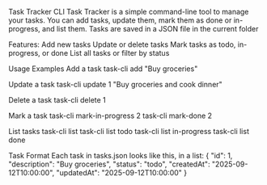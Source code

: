 Task Tracker CLI
Task Tracker is a simple command-line tool to manage your tasks. You can add tasks, update them, mark them as done or in-progress, and list them. Tasks are saved in a JSON file in the current folder

Features:
Add new tasks
Update or delete tasks
Mark tasks as todo, in-progress, or done
List all tasks or filter by status

Usage Examples
Add a task
task-cli add "Buy groceries"

Update a task
task-cli update 1 "Buy groceries and cook dinner"

Delete a task
task-cli delete 1

Mark a task
task-cli mark-in-progress 2
task-cli mark-done 2

List tasks
task-cli list
task-cli list todo
task-cli list in-progress
task-cli list done

Task Format
Each task in tasks.json looks like this, in a list:
{
  "id": 1,
  "description": "Buy groceries",
  "status": "todo",
  "createdAt": "2025-09-12T10:00:00",
  "updatedAt": "2025-09-12T10:00:00"
}